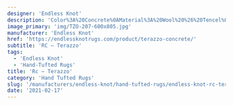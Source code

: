 ```yaml
---
designer: 'Endless Knot'
description: 'Color%3A%20Concrete%0AMaterial%3A%20Wool%20%26%20Tencel%0ACollection%3A%20Hand-Tufted%20Collection'
image_primary: 'img/TZO-207-600x805.jpg'
manufacturer: 'Endless Knot'
href: 'https://endlessknotrugs.com/product/terazzo-concrete/'
subtitle: 'RC – Terazzo'
tags:
  - 'Endless Knot'
  - 'Hand-Tufted Rugs'
title: 'Rc – Terazzo'
category: 'Hand Tufted Rugs'
slug: '/manufacturers/endless-knot/hand-tufted-rugs/endless-knot-rc-terazzo'
date: '2021-02-17'
---
```

